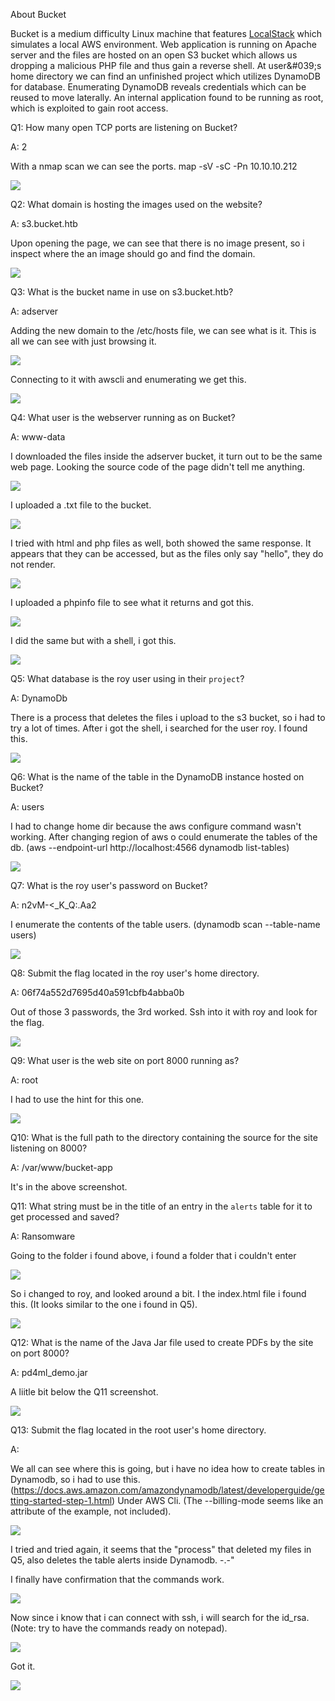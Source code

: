 
About Bucket

Bucket is a medium difficulty Linux machine that features [LocalStack](https://github.com/localstack/localstack) which simulates a local AWS environment. Web application is running on Apache server and the files are hosted on an open S3 bucket which allows us dropping a malicious PHP file and thus gain a reverse shell. At user&amp;#039;s home directory we can find an unfinished project which utilizes DynamoDB for database. Enumerating DynamoDB reveals credentials which can be reused to move laterally. An internal application found to be running as root, which is exploited to gain root access.



Q1: How many open TCP ports are listening on Bucket?

A: 2

With a nmap scan we can see the ports. map -sV -sC -Pn 10.10.10.212

![](../../Img/Pasted%20image%2020250508140220.png)

Q2: What domain is hosting the images used on the website?

A: s3.bucket.htb

Upon opening the page, we can see that there is no image present, so i inspect where the an image should go and find the domain.

![](../../Img/Pasted%20image%2020250508141159.png)

Q3: What is the bucket name in use on s3.bucket.htb?

A: adserver

Adding the new domain to the /etc/hosts file, we can see what is it.
This is all we can see with just browsing it.

![](../../Img/Pasted%20image%2020250508142126.png)

Connecting to it with awscli and enumerating we get this.

![](../../Img/Pasted%20image%2020250508142253.png)

Q4: What user is the webserver running as on Bucket?

A: www-data

I downloaded the files inside the adserver bucket, it turn out to be the same web page.
Looking the source code of the page didn't tell me anything.

![](../../Img/Pasted%20image%2020250508143800.png)

I uploaded a .txt file to the bucket.

![](../../Img/Pasted%20image%2020250508144256.png)

I tried with html and php files as well, both showed the same response.
It appears that they can be accessed, but as the files only say "hello", they do not render.

![](../../Img/Pasted%20image%2020250508145324.png)

I uploaded a phpinfo file to see what it returns and got this.

![](../../Img/Pasted%20image%2020250508150552.png)

I did the same but with a shell, i got this.

![](../../Img/Pasted%20image%2020250508150942.png)

Q5: What database is the roy user using in their `project`?

A: DynamoDb

There is a process that deletes the files i upload to the s3 bucket, so i had to try a lot of times.
After i got the shell, i searched for the user roy. I found this.

![](../../Img/Pasted%20image%2020250508152656.png)

Q6: What is the name of the table in the DynamoDB instance hosted on Bucket?

A: users

I had to change home dir because the aws configure command wasn't working.
After changing region of aws o could enumerate the tables of the db. (aws --endpoint-url http://localhost:4566 dynamodb list-tables)

![](../../Img/Pasted%20image%2020250508153349.png)

Q7: What is the roy user's password on Bucket?

A: n2vM-<_K_Q:.Aa2

I enumerate the contents of the table users. (dynamodb scan --table-name users)

![](../../Img/Pasted%20image%2020250508153544.png)


Q8: Submit the flag located in the roy user's home directory.

A: 06f74a552d7695d40a591cbfb4abba0b

Out of those 3 passwords, the 3rd worked.
Ssh into it with roy and look for the flag.

![](../../Img/Pasted%20image%2020250508153727.png)

Q9: What user is the web site on port 8000 running as?

A: root

I had to use the hint for this one.

![](../../Img/Pasted%20image%2020250508155502.png)

Q10: What is the full path to the directory containing the source for the site listening on 8000?

A: /var/www/bucket-app

It's in the above screenshot.

Q11: What string must be in the title of an entry in the `alerts` table for it to get processed and saved?

A: Ransomware

Going to the folder i found above, i found a folder that i couldn't enter

![](../../Img/Pasted%20image%2020250508155213.png)

So i changed to roy, and looked around a bit.
I the index.html file i found this. (It looks similar to the one i found in Q5).

![](../../Img/Pasted%20image%2020250508155156.png)

Q12: What is the name of the Java Jar file used to create PDFs by the site on port 8000?

A: pd4ml_demo.jar

A liitle bit below the Q11 screenshot.

![](../../Img/Pasted%20image%2020250508160054.png)

Q13: Submit the flag located in the root user's home directory.

A: 

We all can see where this is going, but i have no idea how to create tables in Dynamodb, so i had to use this. (https://docs.aws.amazon.com/amazondynamodb/latest/developerguide/getting-started-step-1.html) Under AWS Cli. (The --billing-mode seems like an attribute of the example, not included).

![](../../Img/Pasted%20image%2020250508161203.png)

I tried and tried again, it seems that the "process" that deleted my files in Q5, also deletes the table alerts inside Dynamodb. -.-"

I finally have confirmation that the commands work.

![](../../Img/Pasted%20image%2020250508162524.png)

Now since i know that i can connect with ssh, i will search for the id_rsa. (Note: try to have the commands ready on notepad).

![](../../Img/Pasted%20image%2020250508163056.png)

Got it.

![](../../Img/Pasted%20image%2020250508163117.png)





